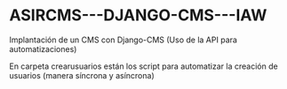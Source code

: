 # ASIRCMS---DJANGO-CMS---IAW
Implantación de un CMS con Django-CMS (Uso de la API para automatizaciones)


En carpeta crearusuarios están los script para automatizar la creación de usuarios (manera síncrona y asíncrona)

